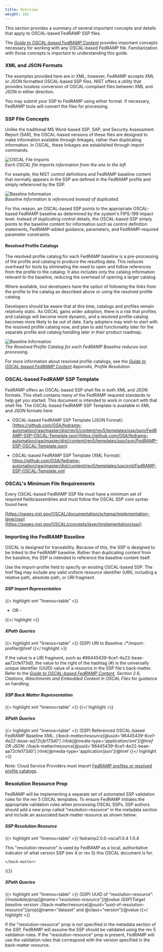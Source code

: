 ```yaml
---
title: Overview
weight: 101
---
```


This section provides a summary of several important concepts and details that apply to OSCAL-based FedRAMP SSP files.

The [*Guide to OSCAL-based FedRAMP Content*](/guides) provides important concepts necessary for working with any OSCAL-based FedRAMP file. Familiarization with those concepts is important to understanding this guide.

### XML and JSON Formats

The examples provided here are in XML; however, FedRAMP accepts XML or JSON formatted OSCAL-based SSP files. NIST offers a utility that provides lossless conversion of OSCAL-compliant files between XML and JSON in either direction.

You may submit your SSP to FedRAMP using either format. If necessary, FedRAMP tools will convert the files for processing.

### SSP File Concepts

Unlike the traditional MS Word-based SSP, SAP, and Security Assessment Report (SAR), the OSCAL-based versions of these files are designed to make information available through linkages, rather than duplicating information. In OSCAL, these linkages are established through import commands.

![OSCAL File Imports](/img/ssp-figure-1.png) \
*Each OSCAL file imports information from the one to the left*

For example, the NIST control definitions and FedRAMP baseline content that normally appears in the SSP are defined in the FedRAMP profile and simply referenced by the SSP.

![Baseline Information](/img/ssp-figure-2.png) \
*Baseline Information is referenced instead of duplicated.*

For this reason, an OSCAL-based SSP points to the appropriate
OSCAL-based FedRAMP baseline as determined by the system\'s FIPS-199 impact level. Instead of duplicating control details, the OSCAL-based SSP simply points to the baseline content for information such as control definition statements, FedRAMP-added guidance, parameters, and FedRAMP-required parameter constraints.

#### Resolved Profile Catalogs

The resolved profile catalog for each FedRAMP baseline is a pre-processing of the profile and catalog to produce the resulting data. This reduces overhead for tools by eliminating the need to open and follow references from the profile to the catalog. It also includes only the catalog information relevant to the baseline, reducing the overhead of opening a larger catalog.

Where available, tool developers have the option of following the links from the profile to the catalog as described above or using the resolved profile catalog.

Developers should be aware that at this time, catalogs and profiles remain relatively static. As OSCAL gains wider adoption, there is a risk that profiles and catalogs will become more dynamic, and a resolved profile catalog becomes more likely to be out of date. Early adopters may wish to start with the resolved profile catalog now, and plan to add functionality later for the separate profile and catalog handling later in their product roadmap.

![Baseline Information](/img/ssp-figure-3.png) \
*The Resolved Profile Catalog for each FedRAMP Baseline reduces tool processing.*

For more information about resolved profile catalogs, see the [*Guide to OSCAL-based FedRAMP Content*](/guides/5-appendices/#profile-resolution) *Appendix, Profile Resolution*.

### OSCAL-based FedRAMP SSP Template

FedRAMP offers an OSCAL-based SSP shell file in both XML and JSON formats. This shell contains many of the FedRAMP required standards to help get you started. This document is intended to work in concert with that shell file. The OSCAL-based FedRAMP SSP Template is available in XML and JSON formats here:

-   OSCAL-based FedRAMP SSP Template (JSON Format):\
    [https://github.com/GSA/fedramp-automation/raw/master/dist/rev5/content/rev5/templates/ssp/json/FedRAMP-SSP-OSCAL-Template.json](https://github.com/GSA/fedramp-automation/raw/master/dist/content/rev5/templates/ssp/json/FedRAMP-SSP-OSCAL-Template.json)

-   OSCAL-based FedRAMP SSP Template (XML Format):\
    <https://github.com/GSA/fedramp-automation/raw/master/dist/content/rev5/templates/ssp/xml/FedRAMP-SSP-OSCAL-Template.xml>

### OSCAL's Minimum File Requirements

Every OSCAL-based FedRAMP SSP file must have a minimum set of required
fields/assemblies and must follow the OSCAL SSP core syntax found here:

[https://pages.nist.gov/OSCAL/documentation/schema/implementation-layer/ssp](https://pages.nist.gov/OSCAL/concepts/layer/implementation/ssp/)

### Importing the FedRAMP Baseline

OSCAL is designed for traceability. Because of this, the SSP is designed
to be linked to the FedRAMP baseline. Rather than duplicating content
from the baseline, the SSP is intended to reference the baseline content
itself.

Use the import-profile field to specify an existing OSCAL-based SSP. The
href flag may include any valid uniform resource identifier (URI),
including a relative path, absolute path, or URI fragment.

##### SSP Import Representation
{{< highlight xml "linenos=table" >}}
   <import-profile href="path/to/profile.xml" />

- OR -
   
   <import-profile href="#[uuid-value]" />

{{</ highlight >}}

##### XPath Queries
{{< highlight xml "linenos=table" >}}
  (SSP) URI to Baseline:
    /*/import-profile/@href
{{</ highlight >}}

If the value is a URI fragment, such as
#96445439-6ce1-4e22-beae-aa72cfe173d0, the value to the right of the
hashtag (#) is the universally unique identifier (UUID) value of a
resource in the SSP file\'s back-matter. Refer to the *[Guide to OSCAL-based FedRAMP Content](/guides/2-working-with-oscal-files/#citations-and-attachments-in-oscal-files), Section 2.6, Citations, Attachments and Embedded Content in OSCAL Files* for guidance on handling.

##### SSP Back Matter Representation
{{< highlight xml "linenos=table" >}}
    <back-matter>
      <resource uuid="96445439-6ce1-4e22-beae-aa72cfe173d0">
          <title>FedRAMP Moderate Baseline</title>
          <prop name="type" value="baseline" />
          <!-- Specify the XML or JSON file location. Only one required. -->
          <rlink media-type="application/xml" href="./profile.xml" />
          <rlink media-type="application/json" href="./profile.json" />
      </resource>
  </back-matter>
{{</ highlight >}}

##### XPath Queries
{{< highlight xml "linenos=table" >}}
  (SSP) Referenced OSCAL-based FedRAMP Baseline XML: 
    /*/back-matter/resource[@uuid='96445439-6ce1-4e22-beae-aa72cfe173d0'] /rlink[@media-type='application/xml']/@href
  OR JSON:
    /*/back-matter/resource[@uuid='96445439-6ce1-4e22-beae-aa72cfe173d0'] /rlink[@media-type='application/json']/@href
{{</ highlight >}}

Note: Cloud Service Providers must import [FedRAMP profiles or resolved profile catalogs](https://github.com/GSA/fedramp-automation/tree/master/dist/content/rev5/baselines).

### Resolution Resource Prop

FedRAMP will be implementing a separate set of automated SSP validation rules for the rev 5 OSCAL templates. To ensure FedRAMP initiates the appropriate validation rules when processing OSCAL SSPs, SSP authors should add a new prop called "resolution-resource" in the metadata section and include an associated back-matter resource as shown below:

##### SSP Resolution Resource
{{< highlight xml "linenos=table" >}}
  <system-security-plan>
    <metadata>
        <title>FedRAMP System Security Plan (SSP)</title>
        <!-- cut -->
        <version>fedramp2.0.0-oscal1.0.4</version>
        <oscal-version>1.0.4</oscal-version>
        <revisions>
          <revision>
              <!-- cut -->
        </revisions>
        <!-- New rev 5 prop -->
        <prop ns="https://fedramp.gov/ns/oscal" name="resolution-resource"
          value="ace2963d-ecb4-4be5-bdd0-1f6fd7610f41" />
    </metadata>
    <!-- cut -->
    <back-matter>
  <resource uuid="ace2963d-ecb4-4be5-bdd0-1f6fd7610f41">
          <title>Resolution Resource</title>
          <prop name="dataset" class="collection" value="Special Publication"/>
          <prop name="dataset" class="name" value="800-53"/>
          <prop name="dataset" class="version" value="5.0.2"/>
          <prop name="dataset" class="organization" value="gov.nist.csrc"/>
          <remarks>
              <p>This "resolution resource" is used by FedRAMP as a local, authoritative indicator of what version SSP (rev 4 or rev 5) this OSCAL document is for.</p>
          </remarks>
        </resource>

    </back-matter>
  </system-security-plan>
{{</ highlight >}}

##### XPath Queries
{{< highlight xml "linenos=table" >}}
  (SSP) UUID of “resolution-resource”:
    /*/metadata/prop[@name=”resolution-resource”]/@value
  (SSP)Target baseline version:
    /*/back-matter/resource[@uuid=”uuid-of-resolution-resource”]/prop[@name=”dataset” and @class=”version”]/@value
{{</ highlight >}}

If the "resolution-resource" prop is not specified in the metadata section of the SSP, FedRAMP will assume the SSP should be validated using the rev 5 validation rules. If the "resolution-resource" prop is present, FedRAMP will use the validation rules that correspond with the version specified in the back-matter resource.
